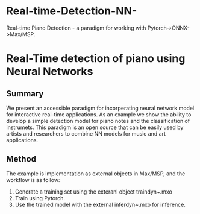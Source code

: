 # Real-time-Detection-NN-
Real-time Piano Detection - a paradigm for working with Pytorch->ONNX->Max/MSP.

# Real-Time detection of piano using Neural Networks

## Summary
We present an accessible paradigm for incorperating neural network model for interactive real-time applications.
As an example we show the ability to develop a simple detection model for piano notes and the classification of instrumets.
This paradigm is an open source that can be easily used by artists and researchers to combine NN models
for music and art applications.

## Method
The example is implementation as external objects in Max/MSP, and the workflow is as follow:

1. Generate a training set using the exteranl object traindyn~.mxo
2. Train using Pytorch.
3. Use the trained model with the external inferdyn~.mxo for inference.
